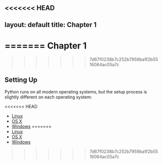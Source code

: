 <<<<<<< HEAD
---
layout: default
title: Chapter 1
---
=======
Chapter 1
===
>>>>>>> 7d67f0238b7c252b7959ba1f2b5516064ac05a7c

Setting Up
---

Python runs on all modern operating systems, but the setup process is slightly different on each operating system:

<<<<<<< HEAD
- [Linux](linux_setup.html)
- [OS X](osx_setup.html)
- [Windows](windows_setup.html)
=======
- [Linux](linux_setup.md)
- [OS X](osx_setup.md)
- [Windows](windows_setup.md)
>>>>>>> 7d67f0238b7c252b7959ba1f2b5516064ac05a7c
